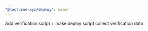```yaml
---
"@nocturne-xyz/deploy": minor
---
```


Add verification script + make deploy script collect verification data
